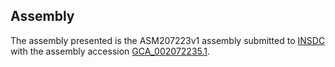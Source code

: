 

Assembly
--------

The assembly presented is the ASM207223v1 assembly submitted to
[INSDC](http://www.insdc.org) with the assembly accession
[GCA\_002072235.1](http://www.ebi.ac.uk/ena/data/view/GCA_002072235.1).
